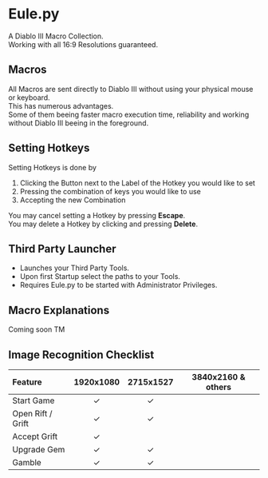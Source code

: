 # Eule.py
A Diablo III Macro Collection.\
Working with all 16:9 Resolutions guaranteed.

## Macros
All Macros are sent directly to Diablo III without using your physical mouse or keyboard.\
This has numerous advantages.\
Some of them beeing faster macro execution time, reliability and working without Diablo III beeing in the foreground.

## Setting Hotkeys
Setting Hotkeys is done by
1. Clicking the Button next to the Label of the Hotkey you would like to set
2. Pressing the combination of keys you would like to use
3. Accepting the new Combination

You may cancel setting a Hotkey by pressing __Escape__.\
You may delete a Hotkey by clicking and pressing __Delete__.

## Third Party Launcher
* Launches your Third Party Tools.
* Upon first Startup select the paths to your Tools.
* Requires Eule.py to be started with Administrator Privileges.

## Macro Explanations
Coming soon TM

## Image Recognition Checklist

| Feature           | 1920x1080 | 2715x1527 | 3840x2160 & others |
| :---------------- | :-------: | :-------: | :----------------: |
| Start Game        | &#10003;  | &#10003;  |                    |
| Open Rift / Grift | &#10003;  | &#10003;  |                    |
| Accept Grift      | &#10003;  |           |                    |
| Upgrade Gem       | &#10003;  | &#10003;  |                    |
| Gamble            | &#10003;  | &#10003;  |                    |
